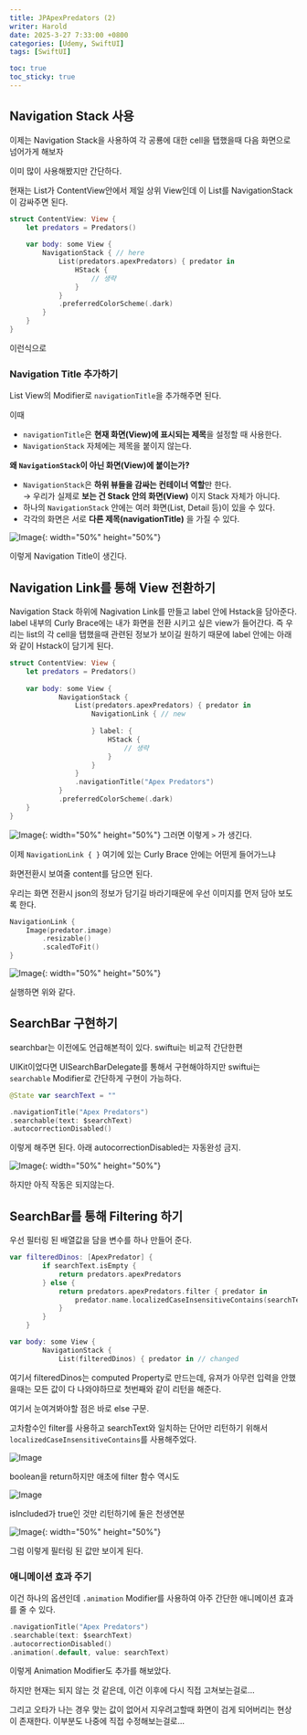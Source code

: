 ```yaml
---
title: JPApexPredators (2)
writer: Harold
date: 2025-3-27 7:33:00 +0800
categories: [Udemy, SwiftUI]
tags: [SwiftUI]

toc: true
toc_sticky: true
---
```


## Navigation Stack 사용
이제는 Navigation Stack을 사용하여 각 공룡에 대한 cell을 탭했을때 다음 화면으로 넘어가게 해보자

이미 많이 사용해봤지만 간단하다.

현재는 List가 ContentView안에서 제일 상위 View인데 이 List를 NavigationStack이 감싸주면 된다.


```swift
struct ContentView: View {
    let predators = Predators()
    
    var body: some View {
        NavigationStack { // here
            List(predators.apexPredators) { predator in
                HStack {
                    // 생략
                }
            }
            .preferredColorScheme(.dark)
        }
    }
}
```

이런식으로

### Navigation Title 추가하기

List View의 Modifier로 `navigationTitle`을 추가해주면 된다.

이때

- `navigationTitle`은 **현재 화면(View)에 표시되는 제목**을 설정할 때 사용한다.
- `NavigationStack` 자체에는 제목을 붙이지 않는다.

**왜 `NavigationStack`이 아닌 화면(View)에 붙이는가?**

- `NavigationStack`은 **하위 뷰들을 감싸는 컨테이너 역할**만 한다.  
  → 우리가 실제로 **보는 건 Stack 안의 화면(View)** 이지 Stack 자체가 아니다.
- 하나의 `NavigationStack` 안에는 여러 화면(List, Detail 등)이 있을 수 있다.
- 각각의 화면은 서로 **다른 제목(navigationTitle)** 을 가질 수 있다.

![Image](https://github.com/user-attachments/assets/d9263418-9461-471d-b9d6-8f4ef7d7a864){: width="50%" height="50%"} 

이렇게 Navigation Title이 생긴다.

## Navigation Link를 통해 View 전환하기

Navigation Stack 하위에 Nagivation Link를 만들고 label 안에 Hstack을 담아준다. label 내부의 Curly Brace에는 내가 화면을 전환 시키고 싶은 view가 들어간다. 즉 우리는 list의 각 cell을 탭했을때 관련된 정보가 보이길 원하기 때문에 label 안에는 아래와 같이 Hstack이 담기게 된다.

```swift
struct ContentView: View {
    let predators = Predators()
    
    var body: some View {
            NavigationStack {
                List(predators.apexPredators) { predator in
                    NavigationLink { // new
                        
                    } label: {
                        HStack {
                            // 생략
                        }
                    }    
                }
                .navigationTitle("Apex Predators")
            }
            .preferredColorScheme(.dark)   
    }
}
```

![Image](https://github.com/user-attachments/assets/0abd0e6a-7e79-43b7-a6f8-987d4156a876){: width="50%" height="50%"} 그러면 이렇게 `>` 가 생긴다.


이제 `NavigationLink { }` 여기에 있는 Curly Brace 안에는 어떤게 들어가느냐

화면전환시 보여줄 content를 담으면 된다.

우리는 화면 전환시 json의 정보가 담기길 바라기때문에 우선 이미지를 먼저 담아 보도록 한다.

```swift
NavigationLink {
    Image(predator.image)
        .resizable()
        .scaledToFit()
}
```

![Image](https://github.com/user-attachments/assets/a9343eea-d16a-4cd7-a77d-d0856b0adf04){: width="50%" height="50%"} 

실행하면 위와 같다.

## SearchBar 구현하기

searchbar는 이전에도 언급해본적이 있다. swiftui는 비교적 간단한편

UIKit이었다면 UISearchBarDelegate를 통해서 구현해야하지만 swiftui는 `searchable` Modifier로 간단하게 구현이 가능하다. 

```swift
@State var searchText = ""

.navigationTitle("Apex Predators")
.searchable(text: $searchText)
.autocorrectionDisabled()
```

이렇게 해주면 된다.
아래 autocorrectionDisabled는 자동완성 금지.

![Image](https://github.com/user-attachments/assets/256ef977-bf1e-46ac-856f-a105eb19f368){: width="50%" height="50%"} 

하지만 아직 작동은 되지않는다.

## SearchBar를 통해 Filtering 하기

우선 필터링 된 배열값을 담을 변수를 하나 만들어 준다.

```swift
var filteredDinos: [ApexPredator] {
        if searchText.isEmpty {
            return predators.apexPredators
        } else {
            return predators.apexPredators.filter { predator in
                predator.name.localizedCaseInsensitiveContains(searchText)
            }
        }
    }

var body: some View {
        NavigationStack {
            List(filteredDinos) { predator in // changed
```

여기서 filteredDinos는 computed Property로 만드는데, 유져가 아무런 입력을 안했을때는 모든 값이 다 나와야하므로 첫번째와 같이 리턴을 해준다.

여기서 눈여겨봐야할 점은 바로 else 구문.

고차함수인 filter를 사용하고 searchText와 일치하는 단어만 리턴하기 위해서 `localizedCaseInsensitiveContains`를 사용해주었다.

![Image](https://github.com/user-attachments/assets/20ffc44e-e14b-4ae7-83d3-81d84b567965)

boolean을 return하지만 애초에 filter 함수 역시도 

![Image](https://github.com/user-attachments/assets/96f6f2c1-6ae9-4f87-a8fe-f71ecb8358f4)

isIncluded가 true인 것만 리턴하기에 둘은 천생연분

![Image](https://github.com/user-attachments/assets/fd436505-263a-4da4-8fda-cea4e0ad0478){: width="50%" height="50%"} 

그럼 이렇게 필터링 된 값만 보이게 된다.

### 애니메이션 효과 주기

이건 하나의 옵션인데 `.animation` Modifier를 사용하여 아주 간단한 애니메이션 효과를 줄 수 있다.

```swift
.navigationTitle("Apex Predators")
.searchable(text: $searchText)
.autocorrectionDisabled()
.animation(.default, value: searchText)
```

이렇게 Animation Modifier도 추가를 해보았다.

하지만 현재는 되지 않는 것 같은데, 이건 이후에 다시 직접 고쳐보는걸로...

그리고 오타가 나는 경우 맞는 값이 없어서 지우려고할때 화면이 검게 되어버리는 현상이 존재한다. 이부분도 나중에 직접 수정해보는걸로...